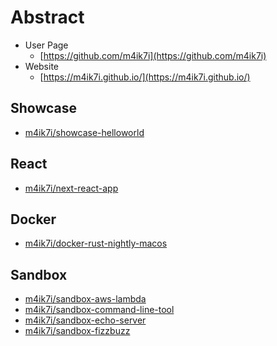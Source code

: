 # Abstract

- User Page
    - [https://github.com/m4ik7i](https://github.com/m4ik7i)
- Website
    - [https://m4ik7i.github.io/](https://m4ik7i.github.io/)

## Showcase

- [m4ik7i/showcase-helloworld](https://github.com/m4ik7i/showcase-helloworld)

## React

- [m4ik7i/next-react-app](https://github.com/m4ik7i/next-react-app)

## Docker

- [m4ik7i/docker-rust-nightly-macos](https://github.com/m4ik7i/docker-rust-nightly-macos)

## Sandbox

- [m4ik7i/sandbox-aws-lambda](https://github.com/m4ik7i/sandbox-aws-lambda)
- [m4ik7i/sandbox-command-line-tool](https://github.com/m4ik7i/sandbox-command-line-tool)
- [m4ik7i/sandbox-echo-server](https://github.com/m4ik7i/sandbox-echo-server)
- [m4ik7i/sandbox-fizzbuzz](https://github.com/m4ik7i/sandbox-fizzbuzz)
